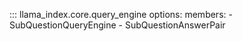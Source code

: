 ::: llama_index.core.query_engine
options:
members: - SubQuestionQueryEngine - SubQuestionAnswerPair
